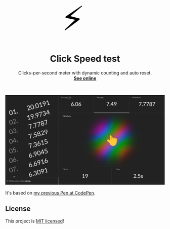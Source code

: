 <!-- <p align="center">
    <img src="assets/image/logo.svg" width="256">
</p> -->

<p align="center">
    <img src="data:image/svg+xml,<svg xmlns=%22http://www.w3.org/2000/svg%22 viewBox=%220 0 100 100%22><text x=%22-0.1em%22 y=%22.90em%22 font-size=%2286%22>⚡</text></svg>" width="128">
</p>

<h1 align="center">
    Click Speed test
</h1>

<p align="center">
    Clicks-per-second meter with dynamic counting and auto reset.
    <br>
    <strong><a href="https://github.lucianofelix.com.br/clicks/">See online</a></strong>
</p>

<br>

![App screenshot](assets/image/screenshot.jpg)

It's based on [my previous Pen at CodePen](https://codepen.io/FelixLuciano/pen/MWavXmy).

## License

This project is [MIT licensed](LICENSE)!
